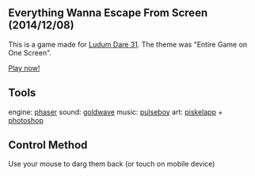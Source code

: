 Everything Wanna Escape From Screen (2014/12/08)
---

This is a game made for [Ludum Dare 31](http://ludumdare.com/compo/ludum-dare-31/?action=preview&uid=45372). The theme was "Entire Game on One Screen". 

[Play now!](https://morshues.github.io/ludum-dare-31/)


## Tools
engine: [phaser](https://phaser.io/)
sound: [goldwave](http://www.goldwave.com/)
music: [pulseboy](http://www.pulseboy.com/)
art: [piskelapp](https://www.piskelapp.com/) + [photoshop](https://www.adobe.com/Photoshop) 

## Control Method

Use your mouse to darg them back (or touch on mobile device)

